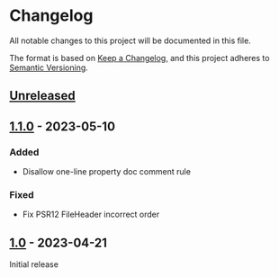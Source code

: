 # Changelog

All notable changes to this project will be documented in this file.

The format is based on [Keep a Changelog](https://keepachangelog.com/en/1.0.0/),
and this project adheres to [Semantic Versioning](https://semver.org/spec/v2.0.0.html).

## [Unreleased]


## [1.1.0] - 2023-05-10
### Added
  - Disallow one-line property doc comment rule

### Fixed
  - Fix PSR12 FileHeader incorrect order


## [1.0] - 2023-04-21
Initial release


[Unreleased]: https://github.com/asispts/ptscs/compare/v1.1.0...master
[1.1.0]: https://github.com/asispts/ptscs/releases/tag/v1.1.0
[1.0]: https://github.com/asispts/ptscs/releases/tag/v1.0
